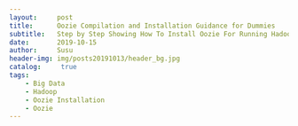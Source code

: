 ```yaml
---
layout:     post
title:      Oozie Compilation and Installation Guidance for Dummies
subtitle:   Step by Step Showing How To Install Oozie For Running Hadoop Jobs
date:       2019-10-15
author:     Susu
header-img: img/posts20191013/header_bg.jpg
catalog: 	 true
tags:
    - Big Data
    - Hadoop
    - Oozie Installation
    - Oozie
---
```


